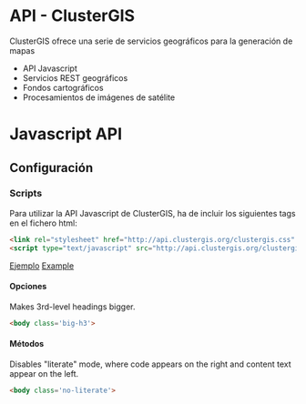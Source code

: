 API - ClusterGIS
================

ClusterGIS ofrece una serie de servicios geográficos para la generación de mapas

 * API Javascript
 * Servicios REST geográficos
 * Fondos cartográficos
 * Procesamientos de imágenes de satélite
 
Javascript API
==============

Configuración
-------------

### Scripts

Para utilizar la API Javascript de ClusterGIS, ha de incluir los siguientes tags en el fichero html:

``` html
<link rel="stylesheet" href="http://api.clustergis.org/clustergis.css" type="text/css">
<script type="text/javascript" src="http://api.clustergis.org/clustergis.js"></script>
```
[Ejemplo](./examples/example-01.html "Example")
<a href="http://clustergis.github.io/api-doc/examples/example-01.html" target="_blank">Example</a>

#### Opciones
Makes 3rd-level headings bigger.

``` html
<body class='big-h3'>
```

#### Métodos
Disables "literate" mode, where code appears on the right and content text
appear on the left.

``` html
<body class='no-literate'>
```

